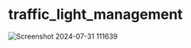 # traffic_light_management

![Screenshot 2024-07-31 111639](https://github.com/user-attachments/assets/0ca901d1-36ca-4f9d-b777-f9fa683e7676)
